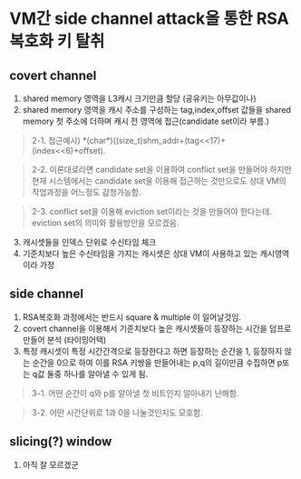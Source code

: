 # VM간 side channel attack을 통한 RSA 복호화 키 탈취

## covert channel
1. shared memory 영역을 L3캐시 크기만큼 할당 (공유키는 아무값이나)
2. shared memory 영역을 캐시 주소를 구성하는 tag,index,offset 값들을 shared memory 첫 주소에 더하며 캐시 전 영역에 접근(candidate set이라 부름.) 
>2-1. 접근예시) \*(char\*)((size_t)shm_addr+(tag<<17)+(index<<6)+offset).

>2-2. 이론대로라면 candidate set을 이용하여 conflict set을 만들어야 하지만 현재 시스템에서는 candidate set을 이용해 접근하는 것만으로도 상대 VM의 작업과정을 어느정도 감청가능함.

>2-3. conflict set을 이용해 eviction set이라는 것을 만들어야 한다는데. eviction set의 의미와 활용방안을 모르겠음.

3. 캐시셋들을 인덱스 단위로 수신타임 체크
4. 기준치보다 높은 수신타임을 가지는 캐시셋은 상대 VM이 사용하고 있는 캐시영역이라 가정

## side channel
1. RSA복호화 과정에서는 반드시 square & multiple 이 일어날것임.
2. covert channel을 이용해서 기준치보다 높은 캐시셋들이 등장하는 시간을 덤프로 만들어 분석 (타이밍어택)
3. 특정 캐시셋이 특정 시간간격으로 등장한다고 하면 등장하는 순간을 1, 등장하지 않는 순간을 0으로 하여 이를 RSA 키쌍을 만들어내는 p,q의 길이만큼 수집하면 p또는 q값 둘중 하나를 알아낼 수 있게 됨. 
>3-1. 어떤 순간이 q와 p를 알아낼 첫 비트인지 알아내기 난해함. 

>3-2. 어떤 시간단위로 1과 0을 나눌것인지도 모호함.

## slicing(?) window
1. 아직 잘 모르겠군

